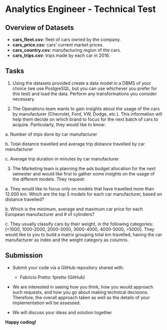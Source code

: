 # Analytics Engineer - Technical Test

## Overview of Datasets
-	**cars_fleet.csv**: fleet of cars owned by the company.
-	**cars_price.csv**: cars’ current market prices.
-	**cars_country.csv**: manufacturing region of the cars.
-	**cars_trips.csv**: trips made by each car in 2016.

## Tasks
1.	Using the datasets provided create a data model in a DBMS of your choice (we use PostgreSQL, but you can use whichever you prefer for this test) and load the data. Perform any transformations you consider necessary.

2.	The Operations team wants to gain insights about the usage of the cars by manufacturer (Chevrolet, Ford, VW, Dodge, etc.). This information will help them decide on which brand to focus for the next batch of cars to acquire. Particularly, they would like to know:

a.	Number of trips done by car manufacturer 

b.	Total distance travelled and average trip distance travelled by car manufacturer

c.	Average trip duration in minutes by car manufacturer

3.	The Marketing team is planning the ads budget allocation for the next semester and would like first to gather some insights on the usage of the different models. They request:

a.	They would like to focus only on models that have travelled more than 12.000 km. Which are the top 3 models for each car manufacturer, based on distance travelled?

b.	Which is the minimum, average and maximum car price for each European manufacturer and # of cylinders?

c.	They usually classify cars by their weight, in the following categories: [<1000, 1000-2000, 2000-3000, 3000-4000, 4000-5000, >5000]. They would like to you to build a matrix grouping total km travelled, having the car manufacturer as index and the weight category as columns.

## Submission
- Submit your code via a GitHub repository shared with:
    - Fabricio Pretto: fpretto (GitHub)

- We are interested in seeing how you think, how you would approach such requests, and how you go about making technical decisions. Therefore, the overall approach taken as well as the details of your implementation will be assessed.

- We will discuss your ideas and solution together

**Happy coding!**
